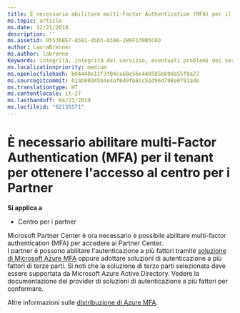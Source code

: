 ```yaml
---
title: È necessario abilitare multi-Factor Authentication (MFA) per il tenant per ottenere l'accesso a questa pagina | Centro per i partner
ms.topic: article
ms.date: 12/21/2018
description: ''
ms.assetid: 05536BE7-A581-45D3-A390-2B9F139B5C6D
author: LauraBrenner
ms.author: labrenne
Keywords: integrità, integrità del servizio, eventuali problemi dei servizi
ms.localizationpriority: medium
ms.openlocfilehash: b04440e11f3f04ca68e56e440585bb9da55f8a27
ms.sourcegitcommit: b1ab80345b4e4af649fb8cc51d96d798e0791ade
ms.translationtype: HT
ms.contentlocale: it-IT
ms.lasthandoff: 04/23/2019
ms.locfileid: "62135571"
---
```

# <a name="you-must-enable-multi-factor-authentication-mfa-on-your-tenant-to-gain-access-to-partner-center"></a>È necessario abilitare multi-Factor Authentication (MFA) per il tenant per ottenere l'accesso al centro per i Partner

**Si applica a**

- Centro per i partner


Microsoft Partner Center è ora necessario è possibile abilitare multi-factor authentication (MFA) per accedere ai Partner Center.  
I partner è possono abilitare l'autenticazione a più fattori tramite [soluzione di Microsoft Azure MFA](https://docs.microsoft.com/en-us/azure/active-directory/authentication/concept-mfa-howitworks) oppure adottare soluzioni di autenticazione a più fattori di terze parti. Si noti che la soluzione di terze parti selezionata deve essere supportata da Microsoft Azure Active Directory. Vedere la documentazione del provider di soluzioni di autenticazione a più fattori per confermare. 

Altre informazioni sulle [distribuzione di Azure MFA](https://docs.microsoft.com/en-us/azure/active-directory/authentication/howto-mfa-getstarted). 
 
